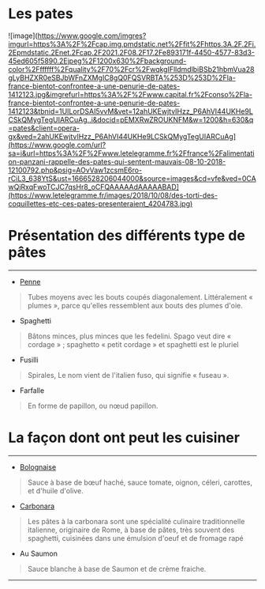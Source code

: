 # Les pates
![image](https://www.google.com/imgres?imgurl=https%3A%2F%2Fcap.img.pmdstatic.net%2Ffit%2Fhttps.3A.2F.2Fi.2Epmdstatic.2Enet.2Fcap.2F2021.2F08.2F17.2Fe893171f-4450-4577-83d3-45ed605f5890.2Ejpeg%2F1200x630%2Fbackground-color%2Fffffff%2Fquality%2F70%2Fcr%2FwqkgIFlldmdlbiBSb21hbmVua28gLyBHZXR0eSBJbWFnZXMgIC8gQ0FQSVRBTA%253D%253D%2Fla-france-bientot-confrontee-a-une-penurie-de-pates-1412123.jpg&imgrefurl=https%3A%2F%2Fwww.capital.fr%2Fconso%2Fla-france-bientot-confrontee-a-une-penurie-de-pates-1412123&tbnid=1UILorDSAI5vvM&vet=12ahUKEwjtvIHzz_P6AhVI44UKHe9LCSkQMygTegUIARCuAg..i&docid=pEMXRwZROUKNFM&w=1200&h=630&q=pates&client=opera-gx&ved=2ahUKEwjtvIHzz_P6AhVI44UKHe9LCSkQMygTegUIARCuAg](https://www.google.com/url?sa=i&url=https%3A%2F%2Fwww.letelegramme.fr%2Ffrance%2Falimentation-panzani-rappelle-des-pates-qui-sentent-mauvais-08-10-2018-12100792.php&psig=AOvVaw1zcsmE6ro-rCiL3_638YtS&ust=1666528206044000&source=images&cd=vfe&ved=0CAwQjRxqFwoTCJC7qsHr8_oCFQAAAAAdAAAAABAD](https://www.letelegramme.fr/images/2018/10/08/des-torti-des-coquillettes-etc-ces-pates-presenteraient_4204783.jpg)

# Présentation des différents type de pâtes 

---

- [Penne](https://www.panzani.fr)

> Tubes moyens avec les bouts coupés diagonalement.
> Littéralement « plumes », parce qu'elles ressemblent aux bouts des plumes d'oie.


- Spaghetti

> Bâtons minces, plus minces que les fedelini.
> Spago veut dire « cordage » ; spaghetto « petit cordage » et spaghetti est le pluriel

- Fusilli
> Spirales, 	Le nom vient de l'italien fuso, qui signifie « fuseau ».

- Farfalle
> En forme de papillon, ou nœud papillon.


# La façon dont ont peut les cuisiner

---
- [Bolognaise](https://fr.wikipedia.org/wiki/Sauce_bolognaise)
>  Sauce à base de bœuf haché, sauce tomate, oignon, céleri, carottes, et d'huile d'olive.

- [Carbonara](https://fr.wikipedia.org/wiki/Pâtes_à_la_carbonara)
> Les pâtes à la carbonara sont une spécialité culinaire traditionnelle italienne, originaire de Rome, à base de pâtes, très souvent des spaghetti, cuisinées dans une émulsion d'oeuf et de fromage rapé

- Au Saumon
> Sauce blanche à base de Saumon et de crème fraiche.
---
